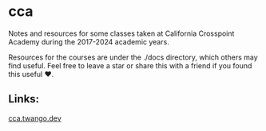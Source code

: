 # cca

Notes and resources for some classes taken at California Crosspoint Academy during the 2017-2024 academic years.

Resources for the courses are under the ./docs directory, which others may find useful.
Feel free to leave a star or share this with a friend if you found this useful :heart:.

## Links:

[cca.twango.dev](https://cca.twango.dev)
